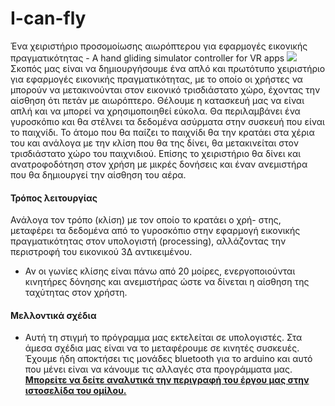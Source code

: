 # I-can-fly
Ένα χειριστήριο προσομοίωσης αιωρόπτερου για εφαρμογές εικονικής πραγματικότητας - A hand gliding simulator controller for VR apps
![](https://lh3.googleusercontent.com/CeLO4tpRTV1cCK0YL6izEd9Gp0hWedJVPkn512x8nMOrvwS1hmE77vuQxTQl5lZphpz2VtWx_fnX3WwFXyUaKo8hJ4BwKog4psMm_EuQrCx44S5NHU0jM98lqwQELeFrhtV7ixbupDIYTlPpf7jNkVDQLEedPjsUPQL1qprQEKR6UuHV3SOStCOhKOB1PSjTXNx0IHubP8tYXjYqm_lBubu7ljUn0T5DXgCGbls8qSfMiPwkmHibNcflUhAZGKp7pjAnv-faGHZegemC1bUBRE_TGuFJguoyRXudQiFmv1HPy5qPJ3LYQoh1VUx_X9jeTq6Zu4o9drPAvjrWLXg7bMVQHsYFUpDKGgTF8xno_m9we9VLwxD0z1tWbMRrlLg27tQ3L_0-uZ-Wda5iiaxLDptipe90ntDgImqjPLIIue1O_TtilUYFYcNw2I9sO1elk-Cei5WJYHSmxpukoPRCQ7lYG-pqtrnSdBgcwlhhF3tZ_9LT26XezKTv_I-C56WLY5OXy_lsNKUw-F0mszspwtmI-CBHvkz9vwrvUiuIICmsgy3chKe-SaxamcF6-zqf8SyOCaQWRqV6bWPgRLoSoD0hUuj3ycz08Yjldpj3wtQcdxIv2ZRz4t2T7e9qtg9p5vV7tFZYTJOkE8EVhpkpS20BBbNBeX0=w1448-h969-no)
Σκοπός μας είναι να δημιουργήσουμε ένα απλό και πρωτότυπο χειριστήριο για εφαρμογές εικονικής πραγματικότητας, με το οποίο οι χρήστες να μπορούν να μετακινούνται στον εικονικό τρισδιάστατο χώρο, έχοντας την αίσθηση ότι πετάν με αιωρόπτερο. Θέλουμε η κατασκευή μας να είναι απλή και να μπορεί να χρησιμοποιηθεί εύκολα. Θα περιλαμβάνει ένα γυροσκόπιο και θα στέλνει τα δεδομένα ασύρματα στην συσκευή που είναι το παιχνίδι. Το άτομο που θα παίζει το παιχνίδι θα την κρατάει στα χέρια του και ανάλογα με την κλίση που θα της δίνει, θα μετακινείται στον τρισδιάστατο χώρο του παιχνιδιού. Επίσης το χειριστήριο θα δίνει και ανατροφοδότηση στον χρήση με μικρές δονήσεις και έναν ανεμιστήρα που θα δημιουργεί την αίσθηση του αέρα.

#### Τρόπος λειτουργίας
Ανάλογα τον τρόπο (κλίση) με τον οποίο το κρατάει ο χρή- στης, μεταφέρει τα δεδομένα από το γυροσκόπιο στην εφαρμογή εικονικής πραγματικότητας στον υπολογιστή (processing), αλλάζοντας την περιστροφή του εικονικού 3Δ αντικειμένου.
- Αν οι γωνίες κλίσης είναι πάνω από 20 μοίρες, ενεργοποιούνται κινητήρες δόνησης και ανεμιστήρας ώστε να δίνεται η αίσθηση της ταχύτητας στον χρήστη.
#### Μελλοντικά σχέδια
- Αυτή τη στιγμή το πρόγραμμα μας εκτελείται σε υπολογιστές. Στα άμεσα σχέδια μας είναι να το μεταφέρουμε σε κινητές συσκευές. Έχουμε ήδη αποκτήσει τις μονάδες bluetooth για το arduino και αυτό που μένει είναι να κάνουμε τις αλλαγές στα προγράμματα μας.
[**Μπορείτε να δείτε αναλυτικά την περιγραφή του έργου μας στην ιστοσελίδα του ομίλου.**](http://ppf.edu.gr/hackers/archives/610 "**Μπορείτε να δείτε αναλυτικά την περιγραφή του έργου μας στην ιστοσελίδα του ομίλου.**")
